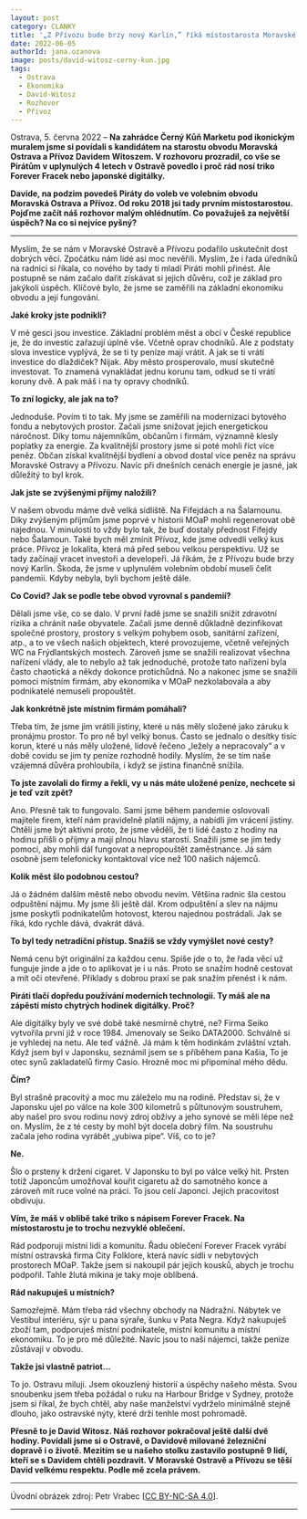 ```yaml
---
layout: post
category: CLANKY
title: '„Z Přívozu bude brzy nový Karlín,” říká místostarosta Moravské Ostravy a Přívozu David Witosz'			
date: 2022-06-05
authorId: jana.ozanova
image: posts/david-witosz-cerny-kun.jpg
tags:				
  - Ostrava			
  - Ekonomika		
  - David-Witosz		
  - Rozhovor			
  - Přivoz
---
```


Ostrava, 5. června 2022 – **Na  zahrádce Černý Kůň Marketu pod ikonickým muralem jsme si povídali s kandidátem na starostu obvodu Moravská Ostrava a Přívoz Davidem Witoszem. V rozhovoru prozradil, co vše se Pirátům v uplynulých 4 letech v Ostravě povedlo i proč rád nosí triko Forever Fracek nebo japonské digitálky.**

**Davide, na podzim povedeš Piráty do voleb ve volebním obvodu Moravská Ostrava a Přívoz. Od roku 2018 jsi tady prvním místostarostou. Pojďme začít náš rozhovor malým ohlédnutím. Co považuješ za největší úspěch? Na co si nejvíce pyšný?**

<hr />


Myslím, že se nám v Moravské Ostravě a Přívozu podařilo uskutečnit dost dobrých věcí. Zpočátku nám lidé asi moc nevěřili. Myslím, že i řada úředníků na radnici si říkala, co nového by tady ti mladí Piráti mohli přinést. Ale postupně se nám začalo dařit získávat si jejich důvěru, což je základ pro jakýkoli úspěch. Klíčové bylo, že jsme se zaměřili na základní ekonomiku obvodu a její fungování.

**Jaké kroky jste podnikli?**

V mé gesci jsou investice. Základní problém měst a obcí v České republice je, že do investic zařazují úplně vše. Včetně oprav chodníků. Ale z podstaty slova investice vyplývá, že se ti ty peníze mají vrátit. A jak se ti vrátí investice do dlaždiček? Nijak. Aby město prosperovalo, musí skutečně investovat. To znamená vynakládat jednu korunu tam, odkud se ti vrátí koruny dvě. A pak máš i na ty opravy chodníků.

**To zní logicky, ale jak na to?**

Jednoduše. Povím ti to tak. My jsme se zaměřili na modernizaci bytového fondu a nebytových prostor. Začali jsme snižovat jejich energetickou náročnost. Díky tomu nájemníkům, občanům i firmám, významně klesly poplatky za energie. Za kvalitnější prostory jsme si poté mohli říct více peněz. Občan získal kvalitnější bydlení a obvod dostal více peněz na správu Moravské Ostravy a Přívozu. Navíc při dnešních cenách energie je jasné, jak důležitý to byl krok.

**Jak jste se zvýšenými příjmy naložili?**

V našem obvodu máme dvě velká sídliště. Na Fifejdách a na Šalamounu. Díky zvýšeným příjmům jsme poprvé v historii MOaP mohli regenerovat obě najednou. V minulosti to vždy bylo tak, že buď dostaly přednost Fifejdy nebo Šalamoun. Také bych měl zmínit Přívoz, kde jsme odvedli velký kus práce. Přívoz je lokalita, která má před sebou velkou perspektivu. Už se tady začínají vracet investoři a developeři. Já říkám, že z Přívozu bude brzy nový Karlín. Škoda, že jsme v uplynulém volebním období museli čelit pandemii. Kdyby nebyla, byli bychom ještě dále.

**Co Covid? Jak se podle tebe obvod vyrovnal s pandemií?**

Dělali jsme vše, co se dalo. V první řadě jsme se snažili snížit zdravotní rizika a chránit naše obyvatele. Začali jsme denně důkladně dezinfikovat společné prostory, prostory s velkým pohybem osob, sanitární zařízení, atp., a to ve všech našich objektech, které provozujeme, včetně veřejných WC na Frýdlantských mostech. Zároveň jsme se snažili realizovat všechna nařízení vlády, ale to nebylo až tak jednoduché, protože tato nařízení byla často chaotická a někdy dokonce protichůdná. No a nakonec jsme se snažili pomoci místním firmám, aby ekonomika v MOaP nezkolabovala a aby podnikatelé nemuseli propouštět.

**Jak konkrétně jste místním firmám pomáhali?**

Třeba tím, že jsme jim vrátili jistiny, které u nás měly složené jako záruku k pronájmu prostor. To pro ně byl velký bonus. Často se jednalo o desítky tisíc korun, které u nás měly uložené, lidově řečeno „ležely a nepracovaly“ a v době covidu se jim ty peníze rozhodně hodily. Myslím, že se tím naše vzájemná důvěra prohloubila, i když se jistina finančně snížila.

**To jste zavolali do firmy a řekli, vy u nás máte uložené peníze, nechcete si je teď vzít zpět?**

Ano. Přesně tak to fungovalo. Sami jsme během pandemie oslovovali majitele firem, kteří nám pravidelně platili nájmy, a nabídli jim vrácení jistiny. Chtěli jsme být aktivní proto, že jsme věděli, že ti lidé často z hodiny na hodinu přišli o příjmy a mají plnou hlavu starostí. Snažili jsme se jim tedy pomoci, aby mohli dál fungovat a nepropouštět zaměstnance. Já sám osobně jsem telefonicky kontaktoval více než 100 našich nájemců.

**Kolik měst šlo podobnou cestou?**

Já o žádném dalším městě nebo obvodu nevím. Většina radnic šla cestou odpuštění nájmu. My jsme šli ještě dál. Krom odpuštění a slev na nájmu jsme poskytli podnikatelům hotovost, kterou najednou postrádali. Jak se říká, kdo rychle dává, dvakrát dává.

**To byl tedy netradiční přístup. Snažíš se vždy vymýšlet nové cesty?**

Nemá cenu být originální za každou cenu. Spíše jde o to, že řada věcí už funguje jinde a jde o to aplikovat je i u nás. Proto se snažím hodně cestovat a mít oči otevřené. Příklady s dobrou praxí se pak snažím přenést i k nám.

**Piráti tlačí dopředu používání moderních technologií. Ty máš ale na zápěstí místo chytrých hodinek digitálky. Proč?**

Ale digitálky byly ve své době také nesmírně chytré, ne? Firma Seiko vytvořila první již v roce 1984. Jmenovaly se Seiko DATA2000. Schválně si je vyhledej na netu. Ale teď vážně. Já mám k těm hodinkám zvláštní vztah. Když jsem byl v Japonsku, seznámil jsem se s příběhem pana Kašia, To je otec synů zakladatelů firmy Casio. Hrozně moc mi připomínal mého dědu.

**Čím?**

Byl strašně pracovitý a moc mu záleželo mu na rodině. Představ si, že v Japonsku ujel po válce na kole 300 kilometrů s půltunovým soustruhem, aby našel pro svou rodinu nový zdroj obživy a jeho synové se měli lépe než on. Myslím, že z té cesty by mohl být docela dobrý film. Na soustruhu začala jeho rodina vyrábět „yubiwa pipe“. Víš, co to je?

**Ne.**

Šlo o prsteny k držení cigaret. V Japonsku to byl po válce velký hit. Prsten totiž Japoncům umožňoval kouřit cigaretu až do samotného konce a zároveň mít ruce volné na práci. To jsou celí Japonci. Jejich pracovitost obdivuju.

**Vím, že máš v oblibě také triko s nápisem Forever Fracek. Na místostarostu je to trochu nezvyklé oblečení.**

Rád podporuji místní lidi a komunitu. Řadu oblečení Forever Fracek vyrábí místní ostravská firma City Folklore, která navíc sídli v nebytových prostorech MOaP. Takže jsem si nakoupil pár jejich kousků, abych je trochu podpořil. Tahle žlutá mikina je taky moje oblíbená.

**Rád nakupuješ u místních?**

Samozřejmě. Mám třeba rád všechny obchody na Nádražní. Nábytek ve Vestibul interiéru, sýr u pana sýraře, šunku v Pata Negra. Když nakupuješ zboží tam, podporuješ místní podnikatele, místní komunitu a místní ekonomiku. To je pro mě důležité. Navíc jsou to naši nájemci, takže peníze zůstávají v obvodu.

**Takže jsi vlastně patriot…**

To jo. Ostravu miluji. Jsem okouzlený historií a úspěchy našeho města. Svou snoubenku jsem třeba požádal o ruku na Harbour Bridge v Sydney, protože jsem si říkal, že bych chtěl, aby naše manželství vydrželo minimálně stejně dlouho, jako ostravské nýty, které drží tenhle most pohromadě.

**Přesně to je David Witosz. Náš rozhovor pokračoval ještě další dvě hodiny. Povídali jsme si o Ostravě, o Davidově milované železniční dopravě i o životě. Mezitím se u našeho stolku zastavilo postupně 9 lidí, kteří se s Davidem chtěli pozdravit. V Moravské Ostravě a Přívozu se těší David velkému respektu. Podle mě zcela právem.**

---
Úvodní obrázek zdroj: Petr Vrabec \[[CC BY-NC-SA 4.0](https://creativecommons.org/licenses/by-nc-sa/4.0/deed.cs)\].

- - -
